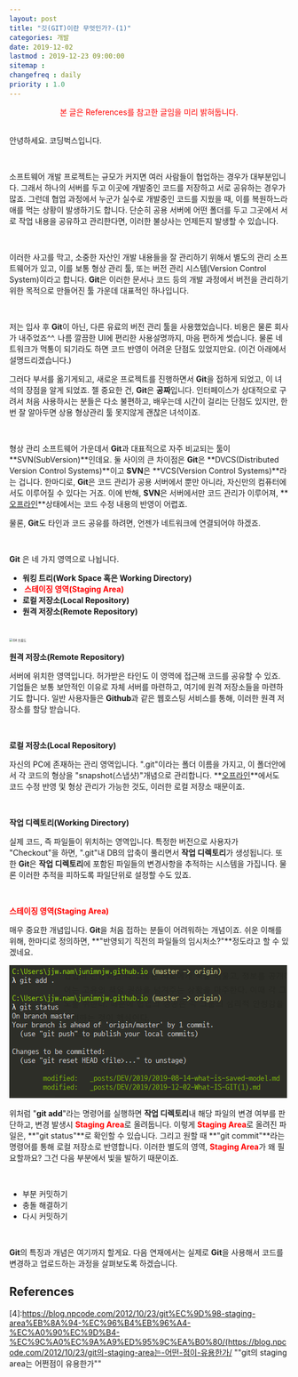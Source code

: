 ```yaml
---
layout: post
title: "깃(GIT)이란 무엇인가?-(1)"
categories: 개발
date: 2019-12-02
lastmod : 2019-12-23 09:00:00
sitemap :
changefreq : daily
priority : 1.0
---
```


<center><span style="color:red">본 글은 References를 참고한 글임을 미리 밝혀둡니다.</span></center>
<br>

안녕하세요. 코딩벅스입니다. 

<br>

 소프트웨어 개발 프로젝트는 규모가 커지면 여러 사람들이 협업하는 경우가 대부분입니다. 그래서 하나의 서버를 두고 이곳에 개발중인 코드를 저장하고 서로 공유하는 경우가 많죠.  그런데 협업 과정에서 누군가 실수로 개발중인 코드를 지웠을 때, 이를 복원하느라 애를 먹는 상황이 발생하기도 합니다. 단순히 공용 서버에 어떤 폴더를 두고 그곳에서 서로 작업 내용을 공유하고 관리한다면, 이러한 불상사는 언제든지 발생할 수 있습니다. 

<br>

이러한 사고를 막고, 소중한 자산인 개발 내용들을 잘 관리하기 위해서 별도의 관리 소프트웨어가 있고, 이를 보통 형상 관리 툴, 또는 버전 관리 시스템(Version Control System)이라고 합니다. **Git**은 이러한 문서나 코드 등의 개발 과정에서 버전을 관리하기 위한 목적으로 만들어진 툴 가운데 대표적인 하나입니다. 

<br>

 저는 입사 후 **Git**이 아닌, 다른 유료의 버전 관리 툴을 사용했었습니다. 비용은 물론 회사가 내주었죠^^.  나름 깔끔한 UI에 편리한 사용설명까지, 마음 편하게 썻습니다. 물론 네트워크가 먹통이 되기라도 하면 코드 반영이 어려운 단점도 있었지만요. (이건 아래에서 설명드리겠습니다.)

 그러다 부서를 옮기게되고, 새로운 프로젝트를 진행하면서 **Git**을 접하게 되었고, 이 녀석의 장점을 알게 되었죠. 젤 중요한 건, **Git**은 **공짜**입니다. 인터페이스가 상대적으로 구려서 처음 사용하시는 분들은 다소 불편하고, 배우는데 시간이 걸리는 단점도 있지만, 한번 잘 알아두면 상용 형상관리 툴 못지않게 괜찮은 녀석이죠.

<br>

형상 관리 소프트웨어 가운데서 **Git**과 대표적으로 자주 비교되는 툴이 **SVN(SubVersion)**인데요. 둘 사이의 큰 차이점은 **Git**은 **DVCS(Distributed Version Control Systems)**이고 **SVN**은 **VCS(Version Control Systems)**라는 겁니다. 한마디로, **Git**은 코드 관리가 공용 서버에서 뿐만 아니라, 자신만의 컴퓨터에서도 이루어질 수 있다는 거죠. 이에 반해, **SVN**은 서버에서만 코드 관리가 이루어져, **<u>오프라인</u>**상태에서는 코드 수정 내용의 반영이 어렵죠. 



물론, **Git**도 타인과 코드 공유를 하려면, 언젠가 네트워크에 연결되어야 하겠죠. 

<br>

**Git** 은 네 가지 영역으로 나뉩니다. 

* **워킹 트리(Work Space 혹은 Working Directory)**
* <span style="color:red;font-weight:bold"> 스테이징 영역(Staging Area)</span>
* **로컬 저장소(Local Repository)**
* **원격 저장소(Remote Repository)**

<br>

<img src="https://d33wubrfki0l68.cloudfront.net/9bad221b597d1ea977a7bb360f369d869dc905ac/9a6eb/img/git-operations.png" alt="Git 흐름도" style="zoom:40%;" />

<br>

**원격 저장소(Remote Repository)**

서버에 위치한 영역입니다. 허가받은 타인도 이 영역에 접근해 코드를 공유할 수 있죠. 기업들은 보통 보안적인 이유로 자체 서버를 마련하고, 여기에 원격 저장소들을 마련하기도 합니다.  일반 사용자들은 **Github**과 같은 웹호스팅 서비스를 통해, 이러한 원격 저장소를 할당 받습니다.

<br>

**로컬 저장소(Local Repository)**

자신의 PC에 존재하는 관리 영역입니다. ".git"이라는 폴더 이름을 가지고, 이 폴더안에서 각 코드의 형상을 "snapshot(스냅샷)"개념으로 관리합니다. **<u>오프라인</u>**에서도 코드 수정 반영 및 형상 관리가 가능한 것도, 이러한 로컬 저장소 때문이죠. 

<br>

**작업 디렉토리(Working Directory)**

실제 코드, 즉 파일들이 위치하는 영역입니다. 특정한 버전으로 사용자가 "Checkout"을 하면, ".git"내 DB의 압축이 풀리면서 **작업 디렉토리**가 생성됩니다. 또한 **Git**은 **작업 디렉토리**에 포함된 파일들의 변경사항을 추적하는 시스템을 가집니다. 물론 이러한 추적을 피하도록 파일단위로 설정할 수도 있죠. 

<br>

<span style="color:red;font-weight:bold">스테이징 영역(Staging Area)</span>

매우 중요한 개념입니다.  **Git**을 처음 접하는 분들이 어려워하는 개념이죠. 쉬운 이해를 위해, 한마디로 정의하면, **"반영되기 직전의 파일들의 임시처소?"**정도라고 할 수 있겠네요. 

![](/assets/img/git_add_status.png)

위처럼 "**git add**"라는 명령어를 실행하면 **작업 디렉토리**내 해당 파일의 변경 여부를 판단하고, 변경 발생시 <span style="color:red;font-weight:bold">Staging Area</span>로 올려둡니다. 이렇게 <span style="color:red;font-weight:bold">Staging Area</span>로 올려진 파일은, **"git status"**로 확인할 수 있습니다. 그리고 원할 때 **"git commit"**라는 명령어를 통해 로컬 저장소로 반영합니다. 이러한 별도의 영역, <span style="color:red;font-weight:bold">Staging Area</span>가 왜 필요할까요? 그건 다음 부분에서 빛을 발하기 때문이죠. 

<br>

- 부분 커밋하기
- 충돌 해결하기
- 다시 커밋하기

<br>

**Git**의 특징과 개념은 여기까지 할게요. 다음 연재에서는 실제로 **Git**을 사용해서 코드를 변경하고 업로드하는 과정을 살펴보도록 하겠습니다. 



## References

[1]: https://medium.com/@nsh235482/git-%EC%8B%A0%EC%9E%85%EA%B0%9C%EB%B0%9C%EC%9E%90%EC%9D%98-git-%EC%82%AC%EC%9A%A9%EA%B8%B0-1-%EA%B8%B0%EB%B3%B8-%EA%B5%AC%EC%A1%B0-%EC%9D%B4%ED%95%B4%ED%95%98%EA%B8%B0-728c64824ebe	"GIT 기본 구조 이해하기"

[2]: http://blog.outsider.ne.kr/865
[3]:https://dimdim.tistory.com/entry/GIT%EC%97%90-%EB%8C%80%ED%95%9C-%EB%82%B4%EC%9A%A9%EC%A0%95%EB%A6%AC-%EC%A0%95%EB%A6%AC%EC%A4%91(https://dimdim.tistory.com/entry/GIT에-대한-내용정리-정리중)

[4]:https://blog.npcode.com/2012/10/23/git%EC%9D%98-staging-area%EB%8A%94-%EC%96%B4%EB%96%A4-%EC%A0%90%EC%9D%B4-%EC%9C%A0%EC%9A%A9%ED%95%9C%EA%B0%80/(https://blog.npcode.com/2012/10/23/git의-staging-area는-어떤-점이-유용한가/	""git의 staging area는 어쩐점이 유용한가""